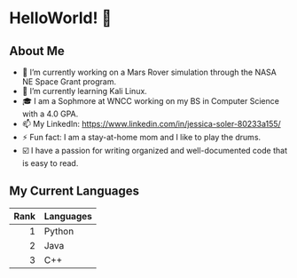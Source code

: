 # HelloWorld! 👋

## About Me
- 🔭 I’m currently working on a Mars Rover simulation through the NASA NE Space Grant program.
- 🌱 I’m currently learning Kali Linux.
- 🎓 I am a Sophmore at WNCC working on my BS in Computer Science with a 4.0 GPA.
- 📫 My LinkedIn: https://www.linkedin.com/in/jessica-soler-80233a155/
- ⚡ Fun fact: I am a stay-at-home mom and I like to play the drums.
- ☑️ I have a passion for writing organized and well-documented code that is easy to read.

## My Current Languages
| Rank | Languages |
|-----:|-----------|
|     1| Python    |
|     2| Java      |
|     3| C++       |
